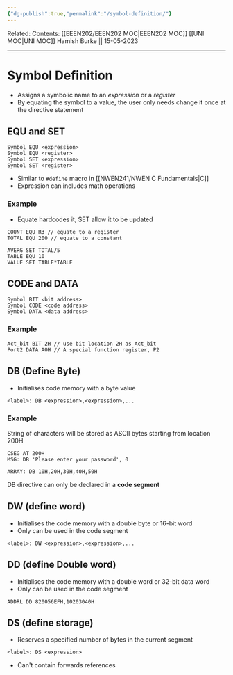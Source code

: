 ```yaml
---
{"dg-publish":true,"permalink":"/symbol-definition/"}
---
```


Related: 
Contents: [[EEEN202/EEEN202 MOC\|EEEN202 MOC]]
[[UNI MOC\|UNI MOC]]
Hamish Burke || 15-05-2023
***

# Symbol Definition

- Assigns a symbolic name to an *expression* or a *register*
- By equating the symbol to a value, the user only needs change it once at the directive statement

## EQU and SET

```
Symbol EQU <expression>
Symbol EQU <register>
Symbol SET <expression>
Symbol SET <register>
```

- Similar to `#define` macro in [[NWEN241/NWEN C Fundamentals\|C]]
- Expression can includes math operations

### Example

- Equate hardcodes it, SET allow it to be updated

```
COUNT EQU R3 // equate to a register
TOTAL EQU 200 // equate to a constant

AVERG SET TOTAL/5 
TABLE EQU 10
VALUE SET TABLE*TABLE
```

## CODE and DATA

```
Symbol BIT <bit address>
Symbol CODE <code address>
Symbol DATA <data address>
```

### Example

```
Act_bit BIT 2H // use bit location 2H as Act_bit
Port2 DATA A0H // A special function register, P2
```

## DB (Define Byte)

- Initialises code memory with a byte value

```
<label>: DB <expression>,<expression>,...
```

### Example

String of characters will be stored as ASCII bytes starting from location 200H

```
CSEG AT 200H
MSG: DB 'Please enter your password', 0

ARRAY: DB 10H,20H,30H,40H,50H
```

DB directive can only be declared in a **code segment**

## DW (define word)

- Initialises the code memory with a double byte or 16-bit word
- Only can be used in the code segment

```
<label>: DW <expression>,<expression>,...
```

## DD (define Double word)

- Initialises the code memory with a double word or 32-bit data word
- Only can be used in the code segment

```
ADDRL DD 820056EFH,10203040H
```

## DS (define storage)

- Reserves a specified number of bytes in the current segment

```
<label>: DS <expression>
```

- Can't contain forwards references

